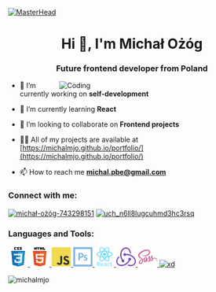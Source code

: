 [![MasterHead](https://i.ibb.co/GHK5NZC/upload-Logo2.jpg)](https://michalmjo.github.io/portfolio/#/)
<h1 align="center">Hi 👋, I'm Michał Ożóg</h1>
<h3 align="center">Future frontend developer from Poland</h3>
<img align="right" alt="Coding" width="400" src="https://cdn.dribbble.com/users/600557/screenshots/3625204/media/48b74ed45987c6c6bf554b30f3afbd4f.gif">

- 🔭 I’m currently working on **self-development**

- 🌱 I’m currently learning **React**

- 👯 I’m looking to collaborate on **Frontend projects**

- 👨‍💻 All of my projects are available at [https://michalmjo.github.io/portfolio/](https://michalmjo.github.io/portfolio/)

- 📫 How to reach me **michal.pbe@gmail.com**

<h3 align="left">Connect with me:</h3>
<p align="left">
<a href="https://linkedin.com/in/michał-ożóg-743298151" target="blank"><img align="center" src="https://raw.githubusercontent.com/rahuldkjain/github-profile-readme-generator/master/src/images/icons/Social/linked-in-alt.svg" alt="michał-ożóg-743298151" height="30" width="40" /></a>
<a href="https://www.youtube.com/c/uch_n6ll8lugcuhmd3hc3rsq" target="blank"><img align="center" src="https://raw.githubusercontent.com/rahuldkjain/github-profile-readme-generator/master/src/images/icons/Social/youtube.svg" alt="uch_n6ll8lugcuhmd3hc3rsq" height="30" width="40" /></a>
</p>

<h3 align="left">Languages and Tools:</h3>
<p align="left"> <a href="https://www.w3schools.com/css/" target="_blank" rel="noreferrer"> <img src="https://raw.githubusercontent.com/devicons/devicon/master/icons/css3/css3-original-wordmark.svg" alt="css3" width="40" height="40"/> </a> <a href="https://www.w3.org/html/" target="_blank" rel="noreferrer"> <img src="https://raw.githubusercontent.com/devicons/devicon/master/icons/html5/html5-original-wordmark.svg" alt="html5" width="40" height="40"/> </a> <a href="https://developer.mozilla.org/en-US/docs/Web/JavaScript" target="_blank" rel="noreferrer"> <img src="https://raw.githubusercontent.com/devicons/devicon/master/icons/javascript/javascript-original.svg" alt="javascript" width="40" height="40"/> </a> <a href="https://www.photoshop.com/en" target="_blank" rel="noreferrer"> <img src="https://raw.githubusercontent.com/devicons/devicon/master/icons/photoshop/photoshop-line.svg" alt="photoshop" width="40" height="40"/> </a> <a href="https://reactjs.org/" target="_blank" rel="noreferrer"> <img src="https://raw.githubusercontent.com/devicons/devicon/master/icons/react/react-original-wordmark.svg" alt="react" width="40" height="40"/> </a> <a href="https://redux.js.org" target="_blank" rel="noreferrer"> <img src="https://raw.githubusercontent.com/devicons/devicon/master/icons/redux/redux-original.svg" alt="redux" width="40" height="40"/> </a> <a href="https://sass-lang.com" target="_blank" rel="noreferrer"> <img src="https://raw.githubusercontent.com/devicons/devicon/master/icons/sass/sass-original.svg" alt="sass" width="40" height="40"/> </a> <a href="https://www.adobe.com/products/xd.html" target="_blank" rel="noreferrer"> <img src="https://cdn.worldvectorlogo.com/logos/adobe-xd.svg" alt="xd" width="40" height="40"/> </a> </p>

<p><img align="center" src="https://github-readme-stats.vercel.app/api/top-langs?username=michalmjo&show_icons=true&locale=en&layout=compact" alt="michalmjo" /></p>
